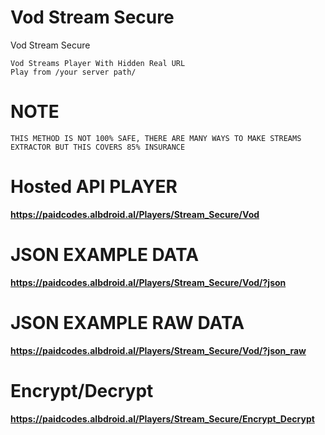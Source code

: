# Vod Stream Secure
Vod Stream Secure

    Vod Streams Player With Hidden Real URL
    Play from /your server path/
    
# NOTE
    THIS METHOD IS NOT 100% SAFE, THERE ARE MANY WAYS TO MAKE STREAMS EXTRACTOR BUT THIS COVERS 85% INSURANCE
    
# Hosted API PLAYER
**https://paidcodes.albdroid.al/Players/Stream_Secure/Vod**

# JSON EXAMPLE DATA
**https://paidcodes.albdroid.al/Players/Stream_Secure/Vod/?json**

# JSON EXAMPLE RAW DATA
**https://paidcodes.albdroid.al/Players/Stream_Secure/Vod/?json_raw**


# Encrypt/Decrypt
**https://paidcodes.albdroid.al/Players/Stream_Secure/Encrypt_Decrypt**
